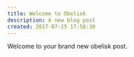 ```yaml
---
title: Welcome to Obelisk
description: A new blog post
created: 2017-07-25 17:58:30
---
```


Welcome to your brand new obelisk post.
